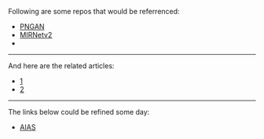 Following are some repos that would be referrenced:

* [PNGAN](https://github.com/caiyuanhao1998/PNGAN)
* [MIRNetv2](https://github.com/swz30/MIRNetv2)
* 

----

And here are the related articles:
* [1](https://zhuanlan.zhihu.com/p/32678031)
* [2](https://zhuanlan.zhihu.com/p/20823840)

----

The links below could be refined some day:
* [AIAS](phttps://github.com/mymagicpower/AIAS)

